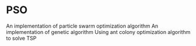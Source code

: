# PSO
An implementation of particle swarm optimization algorithm
An implementation of genetic algorithm
Using ant colony optimization algorithm to solve TSP
